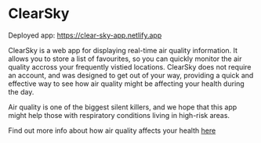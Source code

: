 # ClearSky

Deployed app: https://clear-sky-app.netlify.app

ClearSky is a web app for displaying real-time air quality information. It allows you to store a list of favourites, so you can quickly monitor the air quality accross your frequently vistied locations. ClearSky does not require an account, and was designed to get out of your way, providing a quick and effective way to see how air quality might be affecting your health during the day.

Air quality is one of the biggest silent killers, and we hope that this app might help those with respiratory conditions living in high-risk areas.

Find out more info about how air quality affects your health [here](https://www.health.act.gov.au/about-our-health-system/population-health/environmental-monitoring/air-quality-health-advice-portal)
